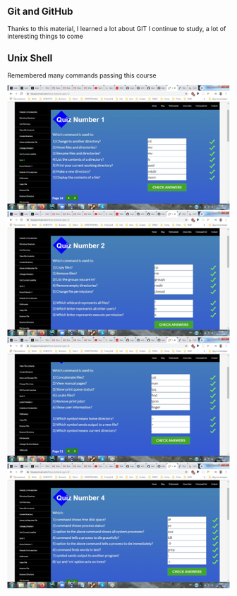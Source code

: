 ## Git and GitHub

Thanks to this material, I learned a lot about GIT
I continue to study, a lot of interesting things to come


## Unix Shell

Remembered many commands passing this course


![](task_unix_shell/UnixShell_1.jpg)
![](task_unix_shell/UnixShell_2.jpg)
![](task_unix_shell/UnixShell_3.jpg)
![](task_unix_shell/UnixShell_4.jpg)